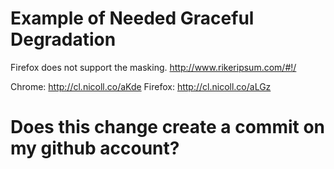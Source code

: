 
# Example of Needed Graceful Degradation
Firefox does not support the masking.
http://www.rikeripsum.com/#!/

Chrome: http://cl.nicoll.co/aKde
Firefox: http://cl.nicoll.co/aLGz

# Does this change create a commit on my github account?